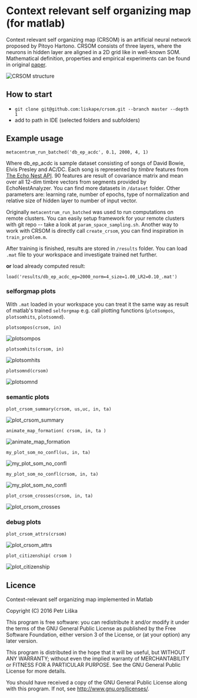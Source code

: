 # Context relevant self organizing map (for matlab)
Context relevant self organizing map (CRSOM) is an artificial neural network proposed by Pitoyo Hartono. CRSOM consists of three layers, where the neurons in hidden layer are aligned in a 2D grid like in well-known SOM. Mathematical definition, properties and empirical experiments can be found in original [paper](http://www.ncbi.nlm.nih.gov/pubmed/25546864).

![CRSOM structure](http://s16.postimg.org/ioypo0hs5/Screen_Shot_2016_04_08_at_12_22_26.png)


## How to start
* `git clone git@github.com:liskape/crsom.git --branch master --depth 1`
* add to path in IDE (selected folders and subfolders)


## Example usage
```
metacentrum_run_batched('db_ep_acdc', 0.1, 2000, 4, 1)
```
Where db_ep_acdc is sample dataset consisting of songs of David Bowie, Elvis Presley and AC/DC. Each song is represented by *timbre* features from [The Echo Nest API](http://developer.echonest.com/docs/v4). 90 features are result of covariance matrix and mean over all 12-dim timbre vectors from segments provided by EchoNestAnalyzer. You can find more datasets in `/dataset` folder. Other parameters are: learning rate, number of epochs, type of normalization and relative size of hidden layer to number of input vector.

Originally `metacentrum_run_batched` was used to run computations on remote clusters. You can easily setup framework for your remote clusters with git repo -- take a look at `param_space_sampling.sh`. Another way to work with CRSOM is directly call `create_crsom`, you can find inspiration in `train_problem.m`.

After training is finished, results are stored in `/results` folder. You can load `.mat` file to your workspace and investigate trained net further.

**or** load already computed result:
```
load('results/db_ep_acdc_ep=2000_norm=4_size=1.00_LR2=0.10_.mat')
```

### selforgmap plots
With `.mat` loaded in your workspace you can treat it the same way as result of matlab's trained `selforgmap` e.g. call plotting functions (`plotsompos`, `plotsomhits`, `plotsomnd`).


```
plotsompos(crsom, in)
```

![plotsompos](http://s32.postimg.org/6to4xnc1x/pos.png)

```
plotsomhits(crsom, in)
```

![plotsomhits](http://s32.postimg.org/eukclq5l1/hits.png)

```
plotsomnd(crsom)
```
![plotsomnd](http://s32.postimg.org/li3633kxx/somnd.png)


### semantic plots
```
plot_crsom_summary(crsom, us,uc, in, ta)
```
![plot_crsom_summary](http://s32.postimg.org/yqfdazc91/summ.png)
```
animate_map_formation( crsom, in, ta )
```
![animate_map_formation](http://s32.postimg.org/o9gf6b2rp/ani.png)

```
my_plot_som_no_confl(us, in, ta)
```
![my_plot_som_no_confl](http://s32.postimg.org/wp0h7bidh/bbb.png)


```
my_plot_som_no_confl(crsom, in, ta)
```
![my_plot_som_no_confl](http://s32.postimg.org/4k1clh5fp/aaa.png)

```
plot_crsom_crosses(crsom, in, ta)
```
![plot_crsom_crosses](http://s32.postimg.org/j70gxn8at/semmap.png)





### debug plots

```
plot_crsom_attrs(crsom)
```
![plot_crsom_attrs](http://s32.postimg.org/rfdh35n7p/atts.png)

```
plot_citizenship( crsom )
```
![plot_citizenship](http://s32.postimg.org/bmmarx4g5/citi.png)

## Licence
Context-relevant self organizing map implemented in Matlab

Copyright (C) 2016  Petr Liška

This program is free software: you can redistribute it and/or modify
it under the terms of the GNU General Public License as published by
the Free Software Foundation, either version 3 of the License, or
(at your option) any later version.

This program is distributed in the hope that it will be useful,
but WITHOUT ANY WARRANTY; without even the implied warranty of
MERCHANTABILITY or FITNESS FOR A PARTICULAR PURPOSE.  See the
GNU General Public License for more details.

You should have received a copy of the GNU General Public License
along with this program.  If not, see <http://www.gnu.org/licenses/>.



